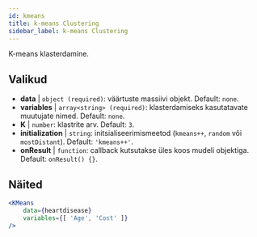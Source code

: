 ```yaml
---
id: kmeans
title: k-means Clustering
sidebar_label: k-means Clustering
---
```


K-means klasterdamine.

## Valikud

* __data__ | `object (required)`: väärtuste massiivi objekt. Default: `none`.
* __variables__ | `array<string> (required)`: klasterdamiseks kasutatavate muutujate nimed. Default: `none`.
* __K__ | `number`: klastrite arv. Default: `3`.
* __initialization__ | `string`: initsialiseerimismeetod (`kmeans++`, `random` või `mostDistant`). Default: `'kmeans++'`.
* __onResult__ | `function`: callback kutsutakse üles koos mudeli objektiga. Default: `onResult() {}`.


## Näited

```jsx live
<KMeans 
    data={heartdisease} 
    variables={[ 'Age', 'Cost' ]}
/>
```

